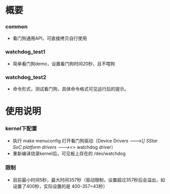 # 概要
### common
- 看门狗通用API，可直接拷贝自行使用
### watchdog_test1
- 简单看门狗demo，设置看门狗时间20秒，且不喂狗
### watchdog_test2
- 命令形式，测试看门狗，具体命令格式可见运行后的提示。
# 使用说明
### kernel下配置
- 执行 make menuconfig 打开看门狗驱动（Device Drivers  --->[*] SStar SoC platform drivers  ---><*>   watchdog driver）
- 重新编译烧录kernel后，可见板上存在的 /dev/watchdog
### 限制
- 目前最小时间5秒，最大时间357秒（驱动限制，设置超过357秒后会溢出，如设置了400秒，实际设置的是 400-357=43秒）